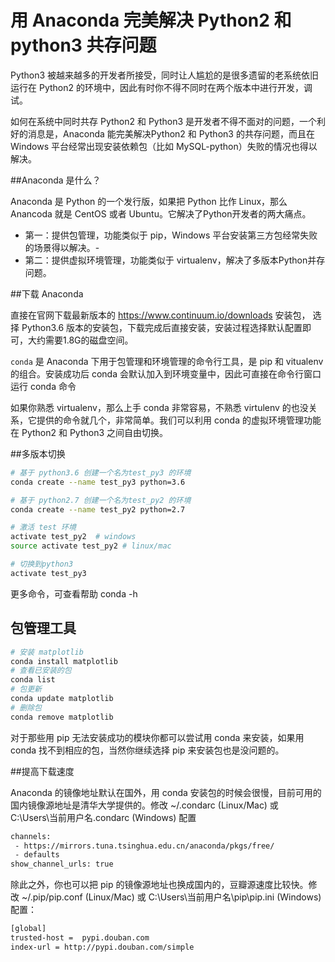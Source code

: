 # 用 Anaconda 完美解决 Python2 和 python3 共存问题


Python3 被越来越多的开发者所接受，同时让人尴尬的是很多遗留的老系统依旧运行在 Python2 的环境中，因此有时你不得不同时在两个版本中进行开发，调试。

如何在系统中同时共存 Python2 和 Python3 是开发者不得不面对的问题，一个利好的消息是，Anaconda 能完美解决Python2 和 Python3 的共存问题，而且在 Windows 平台经常出现安装依赖包（比如 MySQL-python）失败的情况也得以解决。

##Anaconda 是什么？

Anaconda 是 Python 的一个发行版，如果把 Python 比作 Linux，那么 Anancoda 就是 CentOS 或者 Ubuntu。它解决了Python开发者的两大痛点。

- 第一：提供包管理，功能类似于 pip，Windows 平台安装第三方包经常失败的场景得以解决。-
- 第二：提供虚拟环境管理，功能类似于 virtualenv，解决了多版本Python并存问题。

##下载 Anaconda

直接在官网下载最新版本的 https://www.continuum.io/downloads 安装包， 选择 Python3.6 版本的安装包，下载完成后直接安装，安装过程选择默认配置即可，大约需要1.8G的磁盘空间。

`conda` 是 Anaconda 下用于包管理和环境管理的命令行工具，是 pip 和 vitualenv 的组合。安装成功后 conda 会默认加入到环境变量中，因此可直接在命令行窗口运行 conda 命令

如果你熟悉 virtualenv，那么上手 conda 非常容易，不熟悉 virtulenv 的也没关系，它提供的命令就几个，非常简单。我们可以利用 conda 的虚拟环境管理功能在 Python2 和 Python3 之间自由切换。

##多版本切换


```sh
# 基于 python3.6 创建一个名为test_py3 的环境
conda create --name test_py3 python=3.6 

# 基于 python2.7 创建一个名为test_py2 的环境
conda create --name test_py2 python=2.7

# 激活 test 环境
activate test_py2  # windows
source activate test_py2 # linux/mac

# 切换到python3
activate test_py3
```

更多命令，可查看帮助 conda -h



## 包管理工具

```sh 
# 安装 matplotlib 
conda install matplotlib
# 查看已安装的包
conda list 
# 包更新
conda update matplotlib
# 删除包
conda remove matplotlib
```

对于那些用 pip 无法安装成功的模块你都可以尝试用 conda 来安装，如果用 conda 找不到相应的包，当然你继续选择 pip 来安装包也是没问题的。

##提高下载速度

Anaconda 的镜像地址默认在国外，用 conda 安装包的时候会很慢，目前可用的国内镜像源地址是清华大学提供的。修改 ~/.condarc (Linux/Mac) 或 C:\Users\当前用户名.condarc (Windows) 配置


```sh
channels:
 - https://mirrors.tuna.tsinghua.edu.cn/anaconda/pkgs/free/
 - defaults
show_channel_urls: true
```

除此之外，你也可以把 pip 的镜像源地址也换成国内的，豆瓣源速度比较快。修改 ~/.pip/pip.conf (Linux/Mac) 或 C:\Users\当前用户名\pip\pip.ini (Windows) 配置：

```sh
[global]
trusted-host =  pypi.douban.com
index-url = http://pypi.douban.com/simple
```